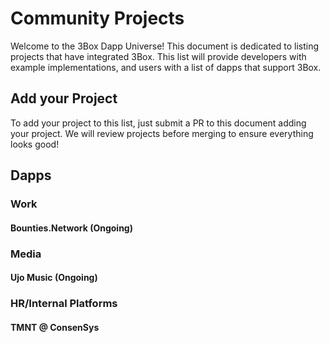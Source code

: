# Community Projects
Welcome to the 3Box Dapp Universe! This document is dedicated to listing projects that have integrated 3Box. This list will provide developers with example implementations, and users with a list of dapps that support 3Box.

## Add your Project
To add your project to this list, just submit a PR to this document adding your project. We will review projects before merging to ensure everything looks good!

## Dapps

### Work

#### Bounties.Network (Ongoing)

### Media

#### Ujo Music (Ongoing)

### HR/Internal Platforms

#### TMNT @ ConsenSys

